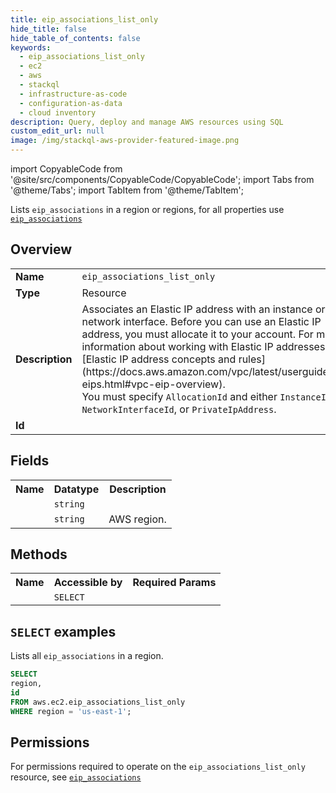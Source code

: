 ```yaml
---
title: eip_associations_list_only
hide_title: false
hide_table_of_contents: false
keywords:
  - eip_associations_list_only
  - ec2
  - aws
  - stackql
  - infrastructure-as-code
  - configuration-as-data
  - cloud inventory
description: Query, deploy and manage AWS resources using SQL
custom_edit_url: null
image: /img/stackql-aws-provider-featured-image.png
---
```


import CopyableCode from '@site/src/components/CopyableCode/CopyableCode';
import Tabs from '@theme/Tabs';
import TabItem from '@theme/TabItem';

Lists <code>eip_associations</code> in a region or regions, for all properties use <a href="/services/serviceName/eip_associations/"><code>eip_associations</code></a>

## Overview
<table>
<tbody>
<tr><td><b>Name</b></td><td><code>eip_associations_list_only</code></td></tr>
<tr><td><b>Type</b></td><td>Resource</td></tr>
<tr><td><b>Description</b></td><td>Associates an Elastic IP address with an instance or a network interface. Before you can use an Elastic IP address, you must allocate it to your account. For more information about working with Elastic IP addresses, see &#91;Elastic IP address concepts and rules&#93;(https://docs.aws.amazon.com/vpc/latest/userguide/vpc-eips.html#vpc-eip-overview).<br />You must specify <code>AllocationId</code> and either <code>InstanceId</code>, <code>NetworkInterfaceId</code>, or <code>PrivateIpAddress</code>.</td></tr>
<tr><td><b>Id</b></td><td><CopyableCode code="aws.ec2.eip_associations_list_only" /></td></tr>
</tbody>
</table>

## Fields
<table>
<tbody>
<tr><th>Name</th><th>Datatype</th><th>Description</th></tr><tr><td><CopyableCode code="id" /></td><td><code>string</code></td><td></td></tr>
<tr><td><CopyableCode code="region" /></td><td><code>string</code></td><td>AWS region.</td></tr>
</tbody>
</table>

## Methods

<table>
<tbody>
  <tr>
    <th>Name</th>
    <th>Accessible by</th>
    <th>Required Params</th>
  </tr>
  <tr>
    <td><CopyableCode code="list_resources" /></td>
    <td><code>SELECT</code></td>
    <td><CopyableCode code="region" /></td>
  </tr>
</tbody>
</table>

## `SELECT` examples
Lists all <code>eip_associations</code> in a region.
```sql
SELECT
region,
id
FROM aws.ec2.eip_associations_list_only
WHERE region = 'us-east-1';
```


## Permissions

For permissions required to operate on the <code>eip_associations_list_only</code> resource, see <a href="/services/ec2/eip_associations/#permissions"><code>eip_associations</code></a>

